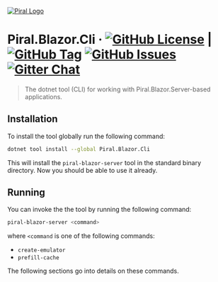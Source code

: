 [![Piral Logo](https://github.com/smapiot/piral/raw/main/docs/assets/logo.png)](https://piral.io)

# Piral.Blazor.Cli &middot; [![GitHub License](https://img.shields.io/badge/license-MIT-blue.svg)](https://github.com/smapiot/Piral.Blazor.Server/blob/main/LICENSE) | [![GitHub Tag](https://img.shields.io/github/tag/smapiot/Piral.Blazor.Server.svg)](https://github.com/smapiot/Piral.Blazor.Server/releases) [![GitHub Issues](https://img.shields.io/github/issues/smapiot/Piral.Blazor.Server.svg)](https://github.com/smapiot/Piral.Server.Blazor/issues) [![Gitter Chat](https://badges.gitter.im/gitterHQ/gitter.png)](https://matrix.to/#/#piral-io_blazor:gitter.im)

> The dotnet tool (CLI) for working with Piral.Blazor.Server-based applications.

## Installation

To install the tool globally run the following command:

```sh
dotnet tool install --global Piral.Blazor.Cli
```

This will install the `piral-blazor-server` tool in the standard binary directory. Now you should be able to use it already.

## Running

You can invoke the the tool by running the following command:

```sh
piral-blazor-server <command>
```

where `<command` is one of the following commands:

- `create-emulator`
- `prefill-cache`

The following sections go into details on these commands.
